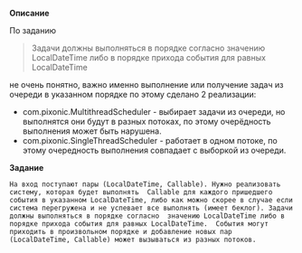 **Описание**

По заданию 
> Задачи должны выполняться в порядке согласно значению LocalDateTime либо в порядке прихода события для равных LocalDateTime

не очень понятно, важно именно выполнение или получение задач из очереди в указанном порядке по этому сделано 2 реализации:

* com.pixonic.MultithreadScheduler - выбирает задачи из очереди, но выполнятся они будут в разных потоках, по этому очерёдность выполнения может быть нарушена.
* com.pixonic.SingleThreadScheduler - работает в одном потоке, по этому очередность выполнения совпадает с выборкой из очереди.

**Задание**

`На вход поступают пары (LocalDateTime, Callable). Нужно реализовать систему, которая будет выполнять 
Callable для каждого пришедшего события в указанном LocalDateTime, либо как можно скорее в случае если 
система перегружена и не успевает все выполнять (имеет беклог). Задачи должны выполняться в порядке согласно 
значению LocalDateTime либо в порядке прихода события для равных LocalDateTime. 
События могут приходить в произвольном порядке и добавление новых пар (LocalDateTime, Callable) может вызываться из разных потоков.`